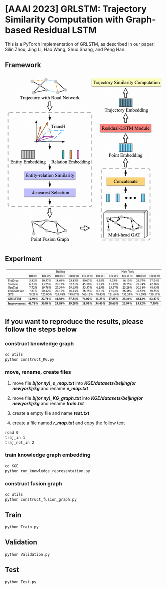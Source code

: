 # [AAAI 2023] GRLSTM: Trajectory Similarity Computation with Graph-based Residual LSTM

This is a PyTorch implementation of GRLSTM, as described in our paper: Silin Zhou, Jing Li, Hao Wang, Shuo Shang, and Peng Han.

## Framework
![Framework](framework.png#pic_center)

## Experiment
![Exp](exp.png#pic_center) 

## If you want to reproduce the results, please follow the steps below

### construct knowledge graph
```shell
cd utils
python construct_KG.py
```

### move, rename, create files
1. move file ***bj(or ny)_e_map.txt*** into ***KGE/datasets/beijing(or newyork)/kg*** and rename ***e_map.txt***

2. move file ***bj(or ny)_KG_graph.txt*** into ***KGE/datasets/beijing(or newyork)/kg*** and rename ***train.txt***

3. create a empty file and name ***test.txt***

4. create a file named ***r_map.txt*** and copy the follow text
```shell
road 0
traj_in 1
traj_not_in 2
```

### train knowledge graph embedding
```shell
cd KGE
python run_knowledge_representation.py
```

### construct fusion graph
```shell
cd utils
python construct_fusion_graph.py
```

## Train
```shell
python Train.py
```

## Validation
```shell
python Validation.py
```

## Test
```shell
python Test.py
```
